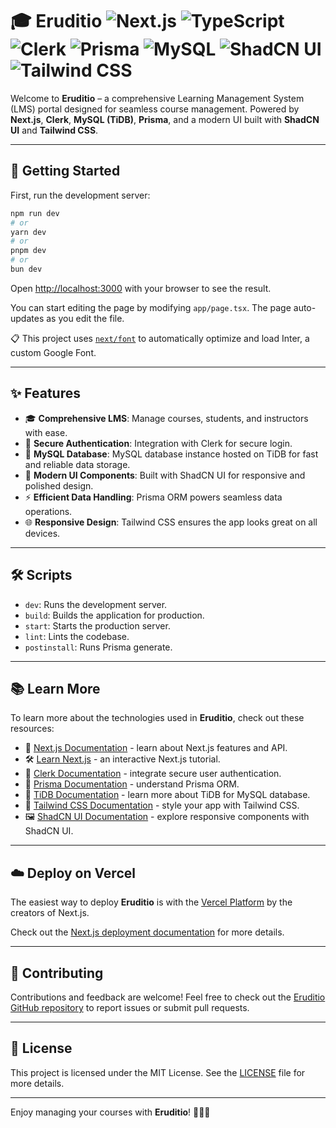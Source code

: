 # 🎓 Eruditio ![Next.js](https://img.shields.io/badge/Next.js-black?style=flat&logo=next.js) ![TypeScript](https://img.shields.io/badge/TypeScript-3178C6?style=flat&logo=typescript&logoColor=white) ![Clerk](https://img.shields.io/badge/Clerk-blue?style=flat&logo=clerk&logoColor=white) ![Prisma](https://img.shields.io/badge/Prisma-1B222D?style=flat&logo=prisma) ![MySQL](https://img.shields.io/badge/MySQL-4479A1?style=flat&logo=mysql&logoColor=white) ![ShadCN UI](https://img.shields.io/badge/ShadCN_UI-lightgrey?style=flat) ![Tailwind CSS](https://img.shields.io/badge/TailwindCSS-38B2AC?style=flat&logo=tailwind-css&logoColor=white)

Welcome to **Eruditio** – a comprehensive Learning Management System (LMS) portal designed for seamless course management. Powered by **Next.js**, **Clerk**, **MySQL (TiDB)**, **Prisma**, and a modern UI built with **ShadCN UI** and **Tailwind CSS**.

---

## 🚀 Getting Started

First, run the development server:

```bash
npm run dev
# or
yarn dev
# or
pnpm dev
# or
bun dev
```

Open [http://localhost:3000](http://localhost:3000) with your browser to see the result.

You can start editing the page by modifying `app/page.tsx`. The page auto-updates as you edit the file.

📋 This project uses [`next/font`](https://nextjs.org/docs/basic-features/font-optimization) to automatically optimize and load Inter, a custom Google Font.

---

## ✨ Features

- 🎓 **Comprehensive LMS**: Manage courses, students, and instructors with ease.
- 🔐 **Secure Authentication**: Integration with Clerk for secure login.
- 💾 **MySQL Database**: MySQL database instance hosted on TiDB for fast and reliable data storage.
- 🎨 **Modern UI Components**: Built with ShadCN UI for responsive and polished design.
- ⚡ **Efficient Data Handling**: Prisma ORM powers seamless data operations.
- 🌐 **Responsive Design**: Tailwind CSS ensures the app looks great on all devices.

---

## 🛠️ Scripts

- `dev`: Runs the development server.
- `build`: Builds the application for production.
- `start`: Starts the production server.
- `lint`: Lints the codebase.
- `postinstall`: Runs Prisma generate.

---

## 📚 Learn More

To learn more about the technologies used in **Eruditio**, check out these resources:

- 📘 [Next.js Documentation](https://nextjs.org/docs) - learn about Next.js features and API.
- 🛠️ [Learn Next.js](https://nextjs.org/learn) - an interactive Next.js tutorial.
- 🔑 [Clerk Documentation](https://clerk.dev/docs) - integrate secure user authentication.
- 📙 [Prisma Documentation](https://www.prisma.io/docs) - understand Prisma ORM.
- 💾 [TiDB Documentation](https://docs.pingcap.com/tidb/stable) - learn more about TiDB for MySQL database.
- 🎨 [Tailwind CSS Documentation](https://tailwindcss.com/docs) - style your app with Tailwind CSS.
- 🖼️ [ShadCN UI Documentation](https://shadcn.dev/docs) - explore responsive components with ShadCN UI.

---

## ☁️ Deploy on Vercel

The easiest way to deploy **Eruditio** is with the [Vercel Platform](https://vercel.com/new?utm_medium=default-template&filter=next.js&utm_source=create-next-app&utm_campaign=create-next-app-readme) by the creators of Next.js.

Check out the [Next.js deployment documentation](https://nextjs.org/docs/deployment) for more details.

---

## 🤝 Contributing

Contributions and feedback are welcome! Feel free to check out the [Eruditio GitHub repository](https://github.com/yash-raj-gupta/Eruditio) to report issues or submit pull requests.

---

## 📄 License

This project is licensed under the MIT License. See the [LICENSE](https://github.com/yash-raj-gupta/Eruditio/blob/master/LICENSE) file for more details.

---

Enjoy managing your courses with **Eruditio**! 🚀👨‍🏫
